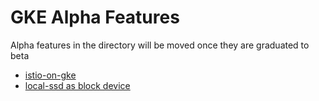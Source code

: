 # GKE Alpha Features

Alpha features in the directory will be moved once they are graduated to beta

* [istio-on-gke](istio-on-gke)
* [local-ssd as block device](local-ssd-blockdevice)
